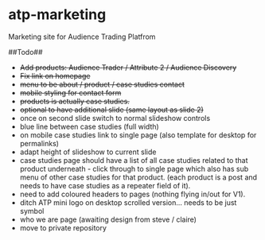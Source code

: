 atp-marketing
=============

Marketing site for Audience Trading Platfrom

##Todo##

- <del>Add products: Audience Trader / Attribute 2 / Audience Discovery</del>
- <del>Fix link on homepage</del>
- <del>menu to be about / product / case studies contact</del>
- <del>mobile styling for contact form</del>
- <del>products is actually case studies.</del>
- <del>optional to have additional slide (same layout as slide 2)</del>
- once on second slide switch to normal slideshow controls
- blue line between case studies (full width)
- on mobile case studies link to single page (also template for desktop for permalinks)
- adapt height of slideshow to current slide
- case studies page should have a list of all case studies related to that product underneath - click through to single page which also has sub menu of other case studies for that product. (each product is a post and needs to have case studies as a repeater field of it).
- need to add coloured headers to pages (nothing flying in/out for V1).
- ditch ATP mini logo on desktop scrolled version... needs to be just symbol
- who we are page (awaiting design from steve / claire)
- move to private repository